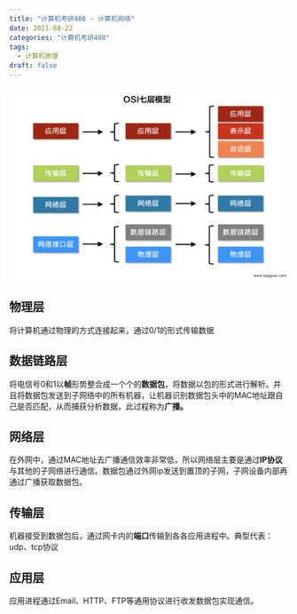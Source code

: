 ```yaml
---
title: "计算机考研408 - 计算机网络"
date: 2021-08-22
categories: "计算机考研408"
tags: 
  - 计算机原理
draft: false
---
```


![分层模型](../static/images/202108220000/1.png)

## 物理层

将计算机通过物理的方式连接起来，通过0/1的形式传输数据

## 数据链路层

将电信号0和1以**帧**形势整合成一个个的**数据包**，将数据以包的形式进行解析。并且将数据包发送到子网络中的所有机器，让机器识别数据包头中的MAC地址跟自己是否匹配，从而捕获分析数据，此过程称为**广播。**

## 网络层

在外网中，通过MAC地址去广播通信效率非常低，所以网络层主要是通过**IP协议**与其他的子网络进行通信。数据包通过外网ip发送到置顶的子网，子网设备内部再通过广播获取数据包。

## 传输层

机器接受到数据包后，通过网卡内的**端口**传输到各各应用进程中。典型代表：udp、tcp协议

## 应用层

应用进程通过Email、HTTP、FTP等通用协议进行收发数据包实现通信。